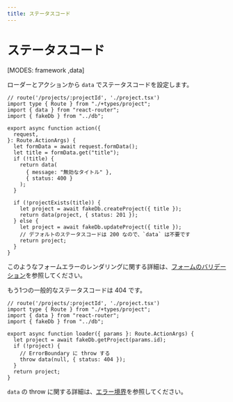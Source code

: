 ```yaml
---
title: ステータスコード
---
```


# ステータスコード

[MODES: framework ,data]

ローダーとアクションから `data` でステータスコードを設定します。

```tsx filename=app/project.tsx lines=[3,12-15,20,23]
// route('/projects/:projectId', './project.tsx')
import type { Route } from "./+types/project";
import { data } from "react-router";
import { fakeDb } from "../db";

export async function action({
  request,
}: Route.ActionArgs) {
  let formData = await request.formData();
  let title = formData.get("title");
  if (!title) {
    return data(
      { message: "無効なタイトル" },
      { status: 400 }
    );
  }

  if (!projectExists(title)) {
    let project = await fakeDb.createProject({ title });
    return data(project, { status: 201 });
  } else {
    let project = await fakeDb.updateProject({ title });
    // デフォルトのステータスコードは 200 なので、`data` は不要です
    return project;
  }
}
```

このようなフォームエラーのレンダリングに関する詳細は、[フォームのバリデーション](./form-validation)を参照してください。

もう1つの一般的なステータスコードは 404 です。

```tsx
// route('/projects/:projectId', './project.tsx')
import type { Route } from "./+types/project";
import { data } from "react-router";
import { fakeDb } from "../db";

export async function loader({ params }: Route.ActionArgs) {
  let project = await fakeDb.getProject(params.id);
  if (!project) {
    // ErrorBoundary に throw する
    throw data(null, { status: 404 });
  }
  return project;
}
```

`data` の throw に関する詳細は、[エラー境界](./error-boundary)を参照してください。